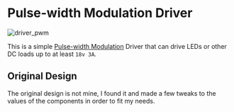 # Pulse-width Modulation Driver

![driver_pwm](https://github-production-user-asset-6210df.s3.amazonaws.com/64109770/309012856-73f584bb-5474-498c-a39f-cb8020b2aa48.jpeg?X-Amz-Algorithm=AWS4-HMAC-SHA256&X-Amz-Credential=AKIAVCODYLSA53PQK4ZA%2F20240229%2Fus-east-1%2Fs3%2Faws4_request&X-Amz-Date=20240229T191851Z&X-Amz-Expires=300&X-Amz-Signature=4bd697ea2b61a7d41ffe9b2bb744cce06e024ea529977f5bb16e981114c93d46&X-Amz-SignedHeaders=host&actor_id=64109770&key_id=0&repo_id=765284155)

This is a simple [Pulse-width
Modulation](https://en.wikipedia.org/wiki/Pulse-width_modulation) Driver that
can drive LEDs or other DC loads up to at least `18v 3A`. 

## Original Design

The original design is not mine, I found it and made a few tweaks to the values
of the components in order to fit my needs.
